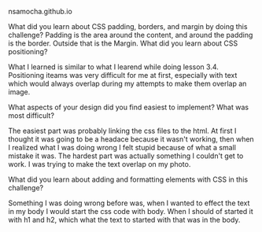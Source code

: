 nsamocha.github.io

What did you learn about CSS padding, borders, and margin by doing this challenge?
Padding is the area around the content, and around the padding is the border. Outside that is the Margin.
What did you learn about CSS positioning?

What I learned is similar to what I learend while doing lesson 3.4. Positioning iteams was very difficult for me at first, especially with text which would always overlap during my attempts to make them overlap an image.

What aspects of your design did you find easiest to implement? What was most difficult?

The easiest part was probably linking the css files to the html. At first I thought it was going to be a headace because it wasn't working, then when I realized what I was doing wrong I felt stupid because of what a small mistake it was. The hardest part was actually something I couldn't get to work. I was trying to make the text overlap on my photo.

What did you learn about adding and formatting elements with CSS in this challenge?

Something I was doing wrong before was, when I wanted to effect the text in my body I would start the css code with body. When I should of started it with h1 and h2, which what the text to started with that was in the body.